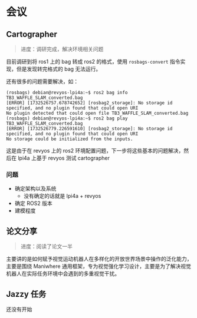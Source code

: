 # 会议

## Cartographer

> 进度：调研完成，解决环境相关问题

目前调研到将 ros1 上的 bag 转成 ros2 的格式，使用 `rosbags-convert` 指令实现，但是发现转完格式的 bag 无法运行。

还有很多的问题需要解决，如：

```
(rosbags) debian@revyos-lpi4a:~$ ros2 bag info TB3_WAFFLE_SLAM_converted.bag
[ERROR] [1732526757.678742652] [rosbag2_storage]: No storage id specified, and no plugin found that could open URI
No plugin detected that could open file TB3_WAFFLE_SLAM_converted.bag
(rosbags) debian@revyos-lpi4a:~$ ros2 bag play TB3_WAFFLE_SLAM_converted.bag
[ERROR] [1732526779.226591610] [rosbag2_storage]: No storage id specified, and no plugin found that could open URI
No storage could be initialized from the inputs.
```

这是由于在 revyos 上的 ros2 环境配置问题，下一步将这些基本的问题解决，然后在 lpi4a 上基于 revyos 测试 cartographer

### 问题

- 确定架构以及系统
  - 没有确定的话就是 lpi4a + revyos
- 确定 ROS2 版本
- 建模程度

## 论文分享

> 进度：阅读了论文一半

主要讲的是如何赋予视觉运动机器人在多样化的开放世界场景中操作的泛化能力，主要是围绕 Maniwhere 通用框架，专为视觉强化学习设计，主要是为了解决视觉机器人在实际任务环境中会遇到的多重视觉干扰。

## Jazzy 任务

还没有开始


